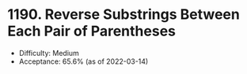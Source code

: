 # 1190. Reverse Substrings Between Each Pair of Parentheses
- Difficulty: Medium
- Acceptance: 65.6% (as of 2022-03-14)
